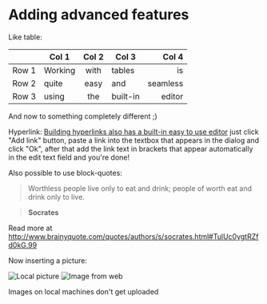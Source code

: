 # Adding advanced features

Like table:

|  | Col 1 | Col 2 | Col 3 | Col 4 |
| -- | -- | :--: | -- | --: |
| Row 1 | Working | with | tables | is |
| Row 2 | quite | easy | and | seamless |
| Row 3 | using | the | built-in | editor |

And now to something completely different ;)

Hyperlink:
[Building hyperlinks also has a built-in easy to use editor](https://www.gitbook.io/dashboard/write) just click "Add link" button, paste a link into the textbox that appears in the dialog and click "Ok", after that add the link text in brackets that appear automatically in the edit text field and you're done!

Also possible to use block-quotes:
>Worthless people live only to eat and drink; people of worth eat and drink only to live.

>**Socrates**

Read more at http://www.brainyquote.com/quotes/authors/s/socrates.html#TulUc0ygtRZfd0kG.99

Now inserting a picture:

![Local picture](D:\Docs\pics\Automation.jpg)
![Image from web](http://www.moooi.com/sites/default/files/styles/large/public/product-images/random_detail.jpg?itok=ErJveZTY)

Images on local machines don't get uploaded
